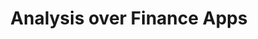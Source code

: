 ---
title: Analysis over Finance Apps
description: |
   


people:
  - facultyMario
  - mastJairo
  - udgCamilo
  - udgSantiago

topic: Evolution and Maintenance of Android Apps

layout: project
---